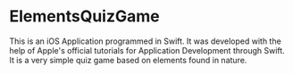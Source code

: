 # ElementsQuizGame

This is an iOS Application programmed in Swift. It was developed with the help of Apple's official tutorials for Application Development through Swift. It is a very simple quiz game based on elements found in nature.
